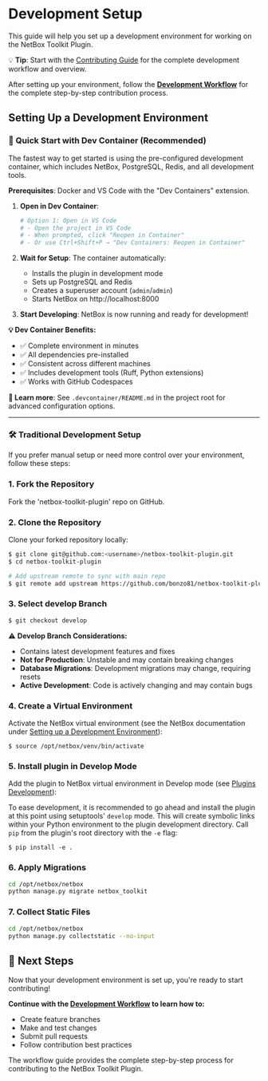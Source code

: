 # Development Setup

This guide will help you set up a development environment for working on the NetBox Toolkit Plugin.



💡 **Tip**: Start with the [Contributing Guide](index.md) for the complete development workflow and overview.

After setting up your environment, follow the **[Development Workflow](development-workflow.md)** for the complete step-by-step contribution process.

## Setting Up a Development Environment

### 🚀 Quick Start with Dev Container (Recommended)

The fastest way to get started is using the pre-configured development container, which includes NetBox, PostgreSQL, Redis, and all development tools.

**Prerequisites**: Docker and VS Code with the "Dev Containers" extension.

1. **Open in Dev Container**:
   ```bash
   # Option 1: Open in VS Code
   # - Open the project in VS Code
   # - When prompted, click "Reopen in Container"
   # - Or use Ctrl+Shift+P → "Dev Containers: Reopen in Container"
   ```

2. **Wait for Setup**: The container automatically:
   - Installs the plugin in development mode
   - Sets up PostgreSQL and Redis
   - Creates a superuser account (`admin`/`admin`)
   - Starts NetBox on http://localhost:8000

3. **Start Developing**: NetBox is now running and ready for development!

**💡 Dev Container Benefits:**

- ✅ Complete environment in minutes
- ✅ All dependencies pre-installed
- ✅ Consistent across different machines
- ✅ Includes development tools (Ruff, Python extensions)
- ✅ Works with GitHub Codespaces

**📖 Learn more**: See `.devcontainer/README.md` in the project root for advanced configuration options.

---

### 🛠️ Traditional Development Setup

If you prefer manual setup or need more control over your environment, follow these steps:

### 1. Fork the Repository

Fork the 'netbox-toolkit-plugin' repo on GitHub.

### 2. Clone the Repository

Clone your forked repository locally:

```bash
$ git clone git@github.com:<username>/netbox-toolkit-plugin.git
$ cd netbox-toolkit-plugin

# Add upstream remote to sync with main repo
$ git remote add upstream https://github.com/bonzo81/netbox-toolkit-plugin.git
```

### 3. Select develop Branch

```bash
$ git checkout develop
```

⚠️ **Develop Branch Considerations:**

- Contains latest development features and fixes
- **Not for Production**: Unstable and may contain breaking changes
- **Database Migrations**: Development migrations may change, requiring resets
- **Active Development**: Code is actively changing and may contain bugs

### 4. Create a Virtual Environment

Activate the NetBox virtual environment (see the NetBox documentation under [Setting up a Development Environment](https://docs.netbox.dev/en/stable/development/getting-started/)):

```
$ source /opt/netbox/venv/bin/activate
```

### 5. Install plugin in Develop Mode

Add the plugin to NetBox virtual environment in Develop mode (see [Plugins Development](https://docs.netbox.dev/en/stable/plugins/development/)):

To ease development, it is recommended to go ahead and install the plugin at this point using setuptools' `develop` mode. This will create symbolic links within your Python environment to the plugin development directory. Call `pip` from the plugin's root directory with the `-e` flag:


```
$ pip install -e .
```

### 6. Apply Migrations

```bash
cd /opt/netbox/netbox
python manage.py migrate netbox_toolkit
```

### 7. Collect Static Files

```bash
cd /opt/netbox/netbox
python manage.py collectstatic --no-input
```

## 🚀 Next Steps

Now that your development environment is set up, you're ready to start contributing!

**Continue with the [Development Workflow](development-workflow.md) to learn how to:**

- Create feature branches
- Make and test changes
- Submit pull requests
- Follow contribution best practices

The workflow guide provides the complete step-by-step process for contributing to the NetBox Toolkit Plugin.
